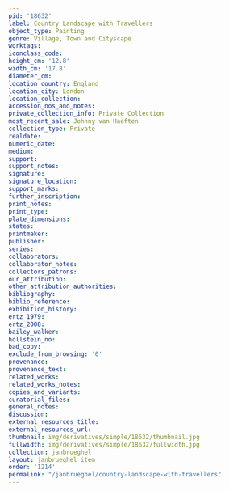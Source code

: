 ```yaml
---
pid: '18632'
label: Country Landscape with Travellers
object_type: Painting
genre: Village, Town and Cityscape
worktags:
iconclass_code:
height_cm: '12.8'
width_cm: '17.8'
diameter_cm:
location_country: England
location_city: London
location_collection:
accession_nos_and_notes:
private_collection_info: Private Collection
most_recent_sale: Johnny van Haeften
collection_type: Private
realdate:
numeric_date:
medium:
support:
support_notes:
signature:
signature_location:
support_marks:
further_inscription:
print_notes:
print_type:
plate_dimensions:
states:
printmaker:
publisher:
series:
collaborators:
collaborator_notes:
collectors_patrons:
our_attribution:
other_attribution_authorities:
bibliography:
biblio_reference:
exhibition_history:
ertz_1979:
ertz_2008:
bailey_walker:
hollstein_no:
bad_copy:
exclude_from_browsing: '0'
provenance:
provenance_text:
related_works:
related_works_notes:
copies_and_variants:
curatorial_files:
general_notes:
discussion:
external_resources_title:
external_resources_url:
thumbnail: img/derivatives/simple/18632/thumbnail.jpg
fullwidth: img/derivatives/simple/18632/fullwidth.jpg
collection: janbrueghel
layout: janbrueghel_item
order: '1214'
permalink: "/janbrueghel/country-landscape-with-travellers"
---
```

